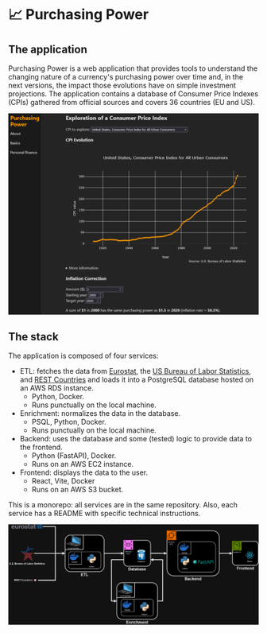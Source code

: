 # :chart_with_upwards_trend: Purchasing Power
## The application

Purchasing Power is a web application that provides tools to understand the changing nature of a currency's purchasing power over time and, in the next versions, the impact those evolutions have on simple investment projections. The application contains a database of Consumer Price Indexes (CPIs) gathered from official sources and covers 36 countries (EU and US).

![Screenshot of the app's basics tab](readme_assets/app_basics_tab.png)


## The stack

The application is composed of four services:
- ETL: fetches the data from [Eurostat](https://ec.europa.eu/eurostat), the [US Bureau of Labor Statistics](https://www.bls.gov/), and [REST Countries](https://restcountries.com/) and loads it into a PostgreSQL database hosted on an AWS RDS instance.
    - Python, Docker.
    - Runs punctually on the local machine.
- Enrichment: normalizes the data in the database.
    - PSQL, Python, Docker.
    - Runs punctually on the local machine.
- Backend: uses the database and some (tested) logic to provide data to the frontend.
    - Python (FastAPI), Docker.
    - Runs on an AWS EC2 instance.
- Frontend: displays the data to the user.
    - React, Vite, Docker
    - Runs on an AWS S3 bucket.

This is a monorepo: all services are in the same repository. Also, each service has a README with specific technical instructions.

![Architecture schema](readme_assets/architecture_schema.png)
